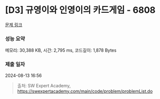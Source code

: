 # [D3] 규영이와 인영이의 카드게임 - 6808 

[문제 링크](https://swexpertacademy.com/main/code/problem/problemDetail.do?contestProbId=AWgv9va6HnkDFAW0) 

### 성능 요약

메모리: 30,388 KB, 시간: 2,795 ms, 코드길이: 1,878 Bytes

### 제출 일자

2024-08-13 16:56



> 출처: SW Expert Academy, https://swexpertacademy.com/main/code/problem/problemList.do